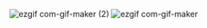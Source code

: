 
![ezgif com-gif-maker (2)](https://user-images.githubusercontent.com/29371886/123751118-2ed2c580-d8d9-11eb-885f-822a40ea32e8.gif)
![ezgif com-gif-maker](https://user-images.githubusercontent.com/29371886/124223048-c9731480-db24-11eb-99c6-1cd9e211a744.gif)


